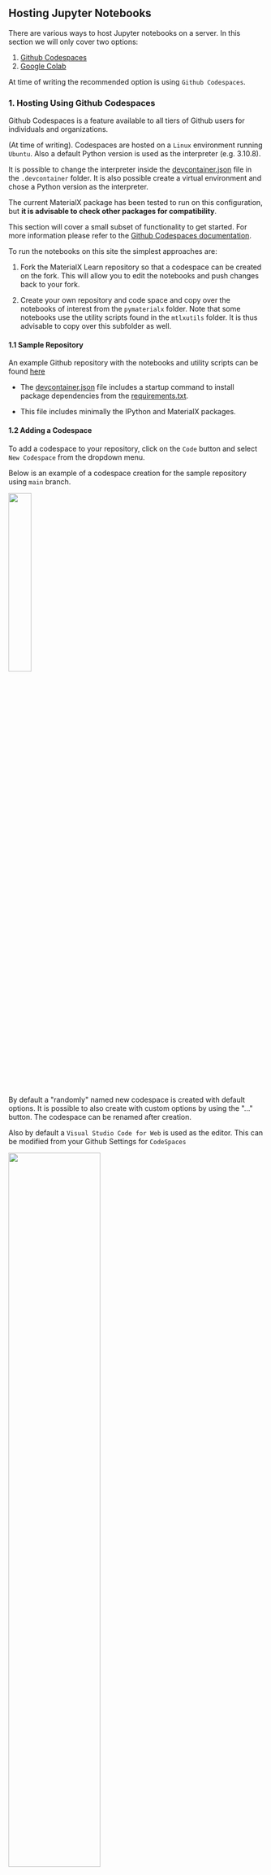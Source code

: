 ## Hosting Jupyter Notebooks

There are various ways to host Jupyter notebooks on a server. In this section we will only
cover two options:

1. [Github Codespaces](#1-hosting-using-github-codespaces)
2. [Google Colab](#2-hosting-using-google-colab)

At time of writing the recommended option is using `Github Codespaces`.

### 1. Hosting Using Github Codespaces

Github Codespaces is a feature available to all tiers of Github users for individuals and organizations.

(At time of writing). Codespaces are hosted on a `Linux` environment running `Ubuntu`. Also a default Python version is used as the interpreter (e.g. 3.10.8).

It is possible to change the interpreter inside the  [devcontainer.json](https://docs.github.com/en/codespaces/setting-up-your-project-for-codespaces/adding-a-dev-container-configuration/setting-up-your-python-project-for-codespaces) 
file in the `.devcontainer` folder. It is also possible create a virtual environment and chose a Python version as the interpreter.

The current MaterialX package has been tested to run on this configuration, but **it is advisable to check other packages for compatibility**. 

This section will cover a small subset of functionality to get started. For more information please refer to the [Github Codespaces documentation](https://docs.github.com/en/codespaces/overview).

To run the notebooks on this site the simplest approaches are:

1. Fork the MaterialX Learn repository so that a codespace can be created on the fork. This will allow you to edit the notebooks and push changes back to your fork. 

2. Create your own repository and code space and copy over the notebooks of interest from the `pymaterialx` folder. Note that some notebooks use the utility scripts found in the `mtlxutils` folder. It is thus advisable to copy over this subfolder as well. 

#### 1.1 Sample Repository

An example Github repository with the notebooks and utility scripts can be found [here](https://github.com/kwokcb/MaterialX_Learn_Sample_Codespace)

- The [devcontainer.json](https://github.com/kwokcb/MaterialX_Learn_Sample_Codespace/blob/main/.devcontainer/devcontainer.json) file includes a startup command to install package dependencies from the [requirements.txt](https://github.com/kwokcb/MaterialX_Learn_Sample_Codespace/blob/main/requirements.txt).

- This file includes minimally the IPython and MaterialX packages. 

#### 1.2 Adding a Codespace

To add a codespace to your repository, click on the `Code` button and select `New Codespace` from the dropdown menu.

Below is an example of a codespace creation for the sample repository using `main` branch. 
    
<img width="30%" src="images/create_codespace_github.png">

By default a "randomly" named new codespace is created with default options. It is possible to also create with custom options by using the "..." button. The codespace can be renamed after creation.

Also by default a `Visual Studio Code for Web` is used as the editor. This can be modified from your Github Settings for `CodeSpaces`

<img width="60%" src="images/create_codespace_github_editor_prefs.png">


#### 1.3 Using a Codespace

<img width="100%" src="images/create_codespace_github_2.png">

If using the Visual Studio Code for Web editor, the editor is pretty well the same as the desktop version.

From here it is possible to modify, add / remove content as desired, and push changes back to the repository.

It is possible to sync the the Web editor with the desktop editor as desired. Additional extensions can be installed as desired. For example for the JSON notebook the `JSONcrack` extension was installed.

<img width="100%" src="images/codespace_extension.png">

#### 1.4 Python Packages

Some Python packages are pre-installed in the codespace.
To check what is already available the terminal window can be opened and the `pip list` command can be used.

<img width="100%" src="images/codespace_packages.png">

If additional Python packages are required they can be installed inside a notebook, or in a terminal window. For example the `OpenUsd` package can be installed using: `pip install usd-core`.

<img width="100%" src="images/codespace_usd_install.png">

If the package is general to many notebooks  the `requirements.txt`` file can be modified and the codespace restarted.

As the MaterialX Package is loaded on startup, notebooks using this package can be run without any additional installation.

#### 1.5 GPU Rendering

At time of writing it does not seem possible to render images using a GPU, though this has not been investigated in detail. As the "rendering notebook" uses OpenGL on Linux, it the rendering of images using notebook is not currently possible in a Codespace environment. It is unknown if MSL will work as a Apple OS environment is not available.

### 2. Hosting Using Google Colab

Unlike codespaces, an entire environment setup does not seem possible with performing a number extra steps. This is especially true if there is dependent resources required and to share the notebook.

#### 2.1 Browser Access

A quick way to examine any notebook is to use the <a href="https://chrome.google.com/webstore/detail/open-in-colab/iogfkhleblhcpcekbiedikdehleodpjo" target="_blank">Open in Colab Chrome extension</a>. 

This option however fails to work well for execution when context data or utility scripts are required as only that file is available.

#### 2.2 Github Repository Usage

It is possible to access both private and public Github repositories using Colab via <a href="https://colab.research.google.com/github/" target="_blank">this browser link</a>.

<img src="./images/colab_github_notebook_access.png" width="60%">

To use the repo with extra steps for authentication the repo containing the notebooks can be `clone`d into the Colab environment. This is done by running the following Colab cell:

```python
# Clone the repo
!git clone <address of Github repository>
```

For this example the repository is `https://github.com/kwokcb/MaterialX_Learn_Sample_Codespace`, and the notebook is `mtlx_json_nootbook.ipynb`. 

This is also "safe" in the sense that a user of this notebook is not able to save back to the original repository.

After this is done, the current folder can be changed to the root where the notebook resides in order to execute it using the following cell:

```python
# Set the current folder to point to the appropriate folder.
import os
os.chdir('MaterialX_Learn_Sample_Codespace/notebooks') 
```

where `MaterialX_Learn_Sample_Codespace/notebooks` is the path folder containing the notebook.

Below is a snapshot of the loaded notebook after the clone and folder change is executed.
<img src="images/colable_github_setup.png" width="100%">

Note that notebooks in the learning site may require: 
1. Python utilities found in the `mtlxutils` sub-folder 
2. Resource files found in the `data` sub-folder

##### 2.2.1 Github File Access Via URI

It is possible to access individual files from Github if the URI is known. Note that the MaterialX file access API does not directly support network access and thus something like the `urlib` module must be used.

For an example of this see the 
<a href="../pymaterialx/mtlx_basics_notebook.html" target="_blank">Basics notebook</a>

#### 2.3 Google Drive Usage

If sharing is **not** required and "write" privileges make be required then the notebook and dpendendt files can also be uploaded to `Google Drive` and opened in Colab from there. 

Below is an example of same repository copied to Google Drive and opened from there.

<img src="./images/google_drive_colab.png" width="60%">

To use the notebook Google Drive must be explicitly mounted using the following cell:

```python
# Mount Google Drive
from google.colab import drive
drive.mount('/content/drive')
```

The current folder can then be changed to location of the notebook.

#### 2.4 Installing Package Dependencies

At time of writing there unfortunately appears to be nothing equivalent in `Colab` to the "dev container" setup found in `Codespace`s.

Thus it is necessary to install the `MaterialX`` or any other package dependencies from within each notebook. For example to use MaterialX the follow cell can be added to the notebook:

```python
# Install MaterialX from PyPi
!pip install MaterialX
```









